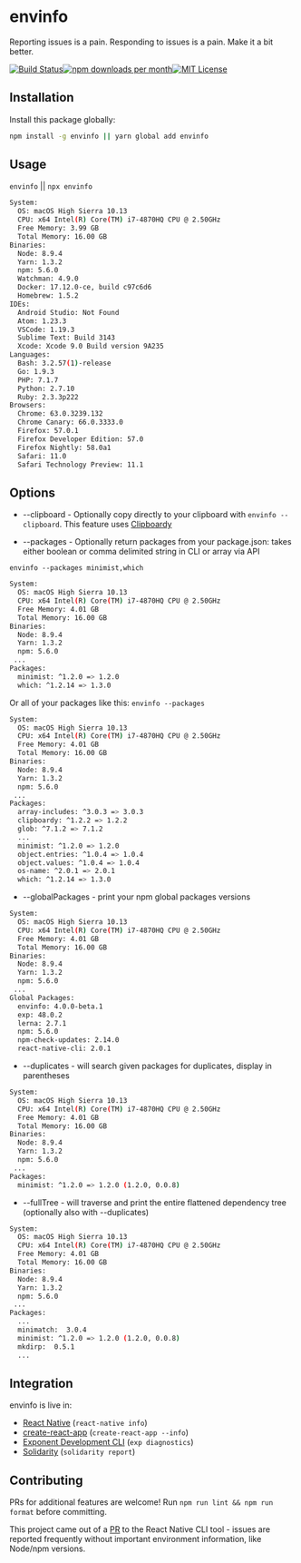 # envinfo

Reporting issues is a pain. Responding to issues is a pain. Make it a bit better.

[![Build Status](https://travis-ci.org/tabrindle/envinfo.svg?branch=master)](https://travis-ci.org/tabrindle/envinfo)[![npm downloads per month](https://img.shields.io/npm/dm/envinfo.svg?maxAge=86400)](https://www.npmjs.com/package/envinfo)[![MIT License](https://badges.frapsoft.com/os/mit/mit.svg?v=103)](https://opensource.org/licenses/mit-license.php)

## Installation

Install this package globally:

```sh
npm install -g envinfo || yarn global add envinfo
```

## Usage

`envinfo` || `npx envinfo`

```bash
System:
  OS: macOS High Sierra 10.13
  CPU: x64 Intel(R) Core(TM) i7-4870HQ CPU @ 2.50GHz
  Free Memory: 3.99 GB
  Total Memory: 16.00 GB
Binaries:
  Node: 8.9.4
  Yarn: 1.3.2
  npm: 5.6.0
  Watchman: 4.9.0
  Docker: 17.12.0-ce, build c97c6d6
  Homebrew: 1.5.2
IDEs:
  Android Studio: Not Found
  Atom: 1.23.3
  VSCode: 1.19.3
  Sublime Text: Build 3143
  Xcode: Xcode 9.0 Build version 9A235
Languages:
  Bash: 3.2.57(1)-release
  Go: 1.9.3
  PHP: 7.1.7
  Python: 2.7.10
  Ruby: 2.3.3p222
Browsers:
  Chrome: 63.0.3239.132
  Chrome Canary: 66.0.3333.0
  Firefox: 57.0.1
  Firefox Developer Edition: 57.0
  Firefox Nightly: 58.0a1
  Safari: 11.0
  Safari Technology Preview: 11.1
```

## Options

* --clipboard - Optionally copy directly to your clipboard with `envinfo --clipboard`. This feature uses [Clipboardy](https://www.npmjs.com/package/clipboardy)

* --packages - Optionally return packages from your package.json: takes either boolean or comma delimited string in CLI or array via API

`envinfo --packages minimist,which`

```sh
System:
  OS: macOS High Sierra 10.13
  CPU: x64 Intel(R) Core(TM) i7-4870HQ CPU @ 2.50GHz
  Free Memory: 4.01 GB
  Total Memory: 16.00 GB
Binaries:
  Node: 8.9.4
  Yarn: 1.3.2
  npm: 5.6.0
 ...
Packages:
  minimist: ^1.2.0 => 1.2.0
  which: ^1.2.14 => 1.3.0
```

Or all of your packages like this:
`envinfo --packages`

```sh
System:
  OS: macOS High Sierra 10.13
  CPU: x64 Intel(R) Core(TM) i7-4870HQ CPU @ 2.50GHz
  Free Memory: 4.01 GB
  Total Memory: 16.00 GB
Binaries:
  Node: 8.9.4
  Yarn: 1.3.2
  npm: 5.6.0
 ...
Packages:
  array-includes: ^3.0.3 => 3.0.3
  clipboardy: ^1.2.2 => 1.2.2
  glob: ^7.1.2 => 7.1.2
  ...
  minimist: ^1.2.0 => 1.2.0
  object.entries: ^1.0.4 => 1.0.4
  object.values: ^1.0.4 => 1.0.4
  os-name: ^2.0.1 => 2.0.1
  which: ^1.2.14 => 1.3.0
```

* --globalPackages - print your npm global packages versions

```sh
System:
  OS: macOS High Sierra 10.13
  CPU: x64 Intel(R) Core(TM) i7-4870HQ CPU @ 2.50GHz
  Free Memory: 4.01 GB
  Total Memory: 16.00 GB
Binaries:
  Node: 8.9.4
  Yarn: 1.3.2
  npm: 5.6.0
 ...
Global Packages:
  envinfo: 4.0.0-beta.1
  exp: 48.0.2
  lerna: 2.7.1
  npm: 5.6.0
  npm-check-updates: 2.14.0
  react-native-cli: 2.0.1
```

* --duplicates - will search given packages for duplicates, display in parentheses

```sh
System:
  OS: macOS High Sierra 10.13
  CPU: x64 Intel(R) Core(TM) i7-4870HQ CPU @ 2.50GHz
  Free Memory: 4.01 GB
  Total Memory: 16.00 GB
Binaries:
  Node: 8.9.4
  Yarn: 1.3.2
  npm: 5.6.0
 ...
Packages:
  minimist: ^1.2.0 => 1.2.0 (1.2.0, 0.0.8)
```

* --fullTree - will traverse and print the entire flattened dependency tree (optionally also with --duplicates)

```sh
System:
  OS: macOS High Sierra 10.13
  CPU: x64 Intel(R) Core(TM) i7-4870HQ CPU @ 2.50GHz
  Free Memory: 4.01 GB
  Total Memory: 16.00 GB
Binaries:
  Node: 8.9.4
  Yarn: 1.3.2
  npm: 5.6.0
 ...
Packages:
  ...
  minimatch:  3.0.4
  minimist: ^1.2.0 => 1.2.0 (1.2.0, 0.0.8)
  mkdirp:  0.5.1
  ...
```

## Integration

envinfo is live in:

* [React Native](https://github.com/facebook/react-native) (`react-native info`)
* [create-react-app](https://github.com/facebook/create-react-app) (`create-react-app --info`)
* [Exponent Development CLI](https://github.com/expo/exp) (`exp diagnostics`)
* [Solidarity](https://github.com/infinitered/solidarity) (`solidarity report`)

## Contributing

PRs for additional features are welcome! Run `npm run lint && npm run format` before committing.

This project came out of a [PR](https://github.com/facebook/react-native/pull/14428) to the React Native CLI tool - issues are reported frequently without important environment information, like Node/npm versions.
